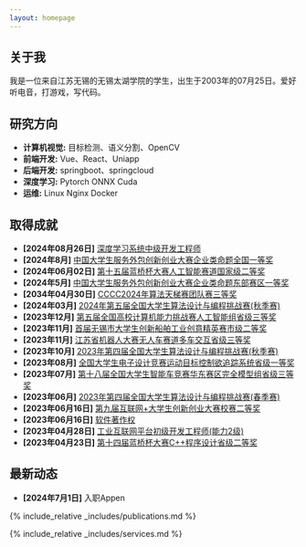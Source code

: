 ```yaml
---
layout: homepage
---
```


## 关于我

我是一位来自江苏无锡的无锡太湖学院的学生，出生于2003年的07月25日。爱好听电音，打游戏，写代码。

## 研究方向

- **计算机视觉:** 目标检测、语义分割、OpenCV
- **前端开发:** Vue、React、Uniapp
- **后端开发:** springboot、springcloud
- **深度学习:** Pytorch ONNX Cuda
- **运维:** Linux Nginx Docker

## 取得成就

- **[2024年08月26日]** [深度学习系统中级开发工程师](resources/人工智能深度学习系统开发工程师中级电子版证书.jpeg)
- **[2024年8月]** [中国大学生服务外包创新创业大赛企业类命题全国一等奖](resources/中国大学生服务外包创新创业大赛东部全国赛-刘施恩-企业类命题-医疗保险欺诈检测模型.pdf)
- **[2024年06月02日]** [第十五届蓝桥杯大赛人工智能赛道国家级二等奖](resources/第十五届蓝桥杯大赛-刘施恩-人工智能.jpg)
- **[2024年5月]** [中国大学生服务外包创新创业大赛企业类命题东部赛区一等奖](resources/中国大学生服务外包创新创业大赛东部区域赛-刘施恩-企业类命题-医疗保险欺诈检测模型.pdf)
- **[2034年04月30日]** [CCCC2024年算法天梯赛团队赛三等奖](resources/CCCC2024GPLT31130-江苏省-团队三等奖-无锡太湖学院-啊对对队-刘施恩.jpg)
- **[2024年03月]** [2024年第五届全国大学生算法设计与编程挑战赛(秋季赛)](resources/2024春季赛.jpg)
- **[2023年12月]** [第五届全国高校计算机能力挑战赛人工智能组省级三等奖](resources/第五届全国高校计算机能力挑战赛-刘施恩-人工智能目标检测组别.jpg)
- **[2023年11月]** [首届无锡市大学生创新船舶工业创意精英赛市级二等奖](resources/首届无锡市大学生创新创业创意精英赛-刘施恩-基于AI云技术分析-降本增效软件工程造价评估系统.jpg)
- **[2023年11月]** [江苏省机器人大赛无人车赛道多车交互省级三等奖](resources/江苏省机器人大赛-刘施恩-无人车(多车交互).jpg)
- **[2023年10月]** [2023年第四届全国大学生算法设计与编程挑战赛(秋季赛)](resources/全国大学生算法设计与编程挑战赛（秋季赛）-刘施恩-C++程序设计.jpg)
- **[2023年08月]** [全国大学生电子设计竞赛运动目标控制欲追踪系统省级一等奖](resources/全国大学生电子设计竞赛-刘施恩-运动目标控制与自动追踪系统.jpg)
- **[2023年07月]** [第十八届全国大学生智能车竞赛华东赛区完全模型组省级三等奖](resources/全国大学生智能车竞赛-刘施恩-华东赛区完全模型组.jpg)
- **[2023年06月]** [2023年第四届全国大学生算法设计与编程挑战赛(春季赛)](resources/全国大学生算法设计与编程挑战赛（春季赛）-刘施恩-C++程序设计.jpg)
- **[2023年06月16日]** [第九届互联网+大学生创新创业大赛校赛二等奖](resources/第九届互联网＋大学生创新创业大赛-刘施恩-软件系统工作量及造价评估系统.jpg)
- **[2023年06月16日]** [软件著作权](resources/软著.jpg)
- **[2023年04月28日]** [工业互联网平台初级开发工程师(能力2级)](resources/工业互联网工业互联网平台开发工程师初级电子版证书.jpeg)
- **[2023年04月23日]** [第十四届蓝桥杯大赛C++程序设计省级二等奖](resources/第十四届蓝桥杯大赛-刘施恩-C++程序设计大赛.jpg)

## 最新动态

- **[2024年7月1日]** 入职Appen

{% include_relative _includes/publications.md %}

{% include_relative _includes/services.md %}
